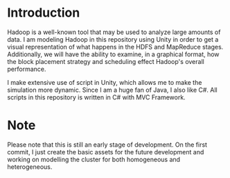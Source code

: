 # Introduction 

Hadoop is a well-known tool that may be used to analyze large amounts of data. I am modeling Hadoop in this repository using Unity in order to get a visual representation of what happens in the HDFS and MapReduce stages. Additionally, we will have the ability to examine, in a graphical format, how the block placement strategy and scheduling effect Hadoop's overall performance.

I make extensive use of script in Unity, which allows me to make the simulation more dynamic. Since I am a huge fan of Java, I also like C#. All scripts in this repository is written in C# with MVC Framework.

# Note

Please note that this is still an early stage of development. On the first commit, I just create the basic assets for the future development and working on modelling the cluster for both homogeneous and heterogeneous.